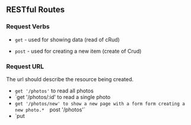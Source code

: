 ## RESTful Routes

### Request Verbs

* `get` - used for showing data (read of cRud)

* `post` - used for creating a new item (create of Crud)



### Request URL

The url should describe the resource being created. 

* `get '/photos'` to read all photos
* `get '/photos/:id' to read a single photo
* `get '/photos/new' to show a new page with a form form creating a new photo.*  `post '/photos'`
* `put 